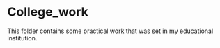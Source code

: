 # College_work
This folder contains some practical work that was set in my educational institution.
